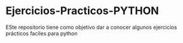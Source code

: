 # Ejercicios-Practicos-PYTHON
ESte repositorio tiene como objetivo dar a conocer algunos ejercicios prácticos faciles para python

